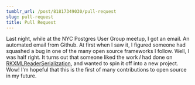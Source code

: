 ```yaml
---
tumblr_url: /post/81817349030/pull-request
slug: pull-request
title: Pull Request
---
```

Last night, while at the NYC Postgres User Group meetup, I got an email. An automated email from Github. At first when I saw it, I figured someone had squashed a bug in one of the many open source frameworks I follow. Well, I was half right. It turns out that someone liked the work *I* had done on [RKXMLReaderSerialization](https://github.com/RestKit/RKXMLReaderSerialization/pull/3#issuecomment-17971971), and wanted to spin it off into a new project. Wow! I'm hopeful that this is the first of many contributions to open source in my future.


